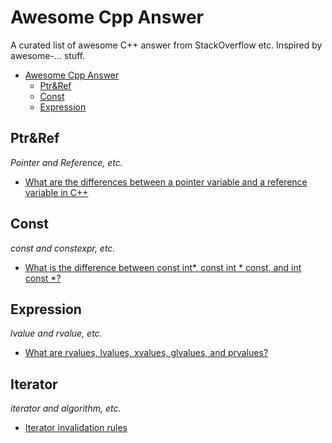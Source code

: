 # Awesome Cpp Answer

A curated list of awesome C++ answer from StackOverflow etc. Inspired by awesome-... stuff.

- [Awesome Cpp Answer](#awesome-cpp-answer)
	- [Ptr&Ref](#ptrref)
	- [Const](#const)
	- [Expression](#expression)

## Ptr&Ref
*Pointer and Reference, etc.*

- [What are the differences between a pointer variable and a reference variable in C++](http://stackoverflow.com/questions/57483)

## Const
*const and constexpr, etc.*

- [What is the difference between const int*, const int * const, and int const *?](http://stackoverflow.com/questions/1143262)

## Expression
*lvalue and rvalue, etc.*

- [What are rvalues, lvalues, xvalues, glvalues, and prvalues?](http://stackoverflow.com/questions/3601602)

## Iterator
*iterator and algorithm, etc.*

- [Iterator invalidation rules](http://stackoverflow.com/questions/6438086/iterator-invalidation-rules)
